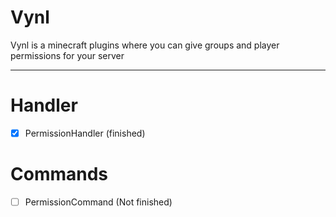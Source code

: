 # Vynl
Vynl is a minecraft plugins where you can give groups and player permissions for your server

---

# Handler 
- [x] PermissionHandler (finished)

# Commands
- [ ] PermissionCommand (Not finished)

